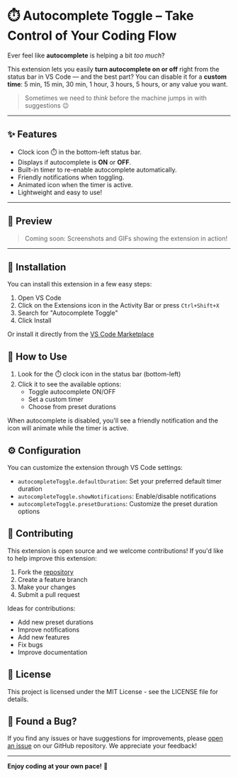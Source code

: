 # ⏱️ Autocomplete Toggle – Take Control of Your Coding Flow

Ever feel like **autocomplete** is helping a bit *too much*?

This extension lets you easily **turn autocomplete on or off** right from the status bar in VS Code — and the best part? You can disable it for a **custom time**: 5 min, 15 min, 30 min, 1 hour, 3 hours, 5 hours, or any value you want.

> Sometimes we need to *think* before the machine jumps in with suggestions 😉

---

## ✨ Features

- Clock icon ⏱️ in the bottom-left status bar.
- Displays if autocomplete is **ON** or **OFF**.
- Built-in timer to re-enable autocomplete automatically.
- Friendly notifications when toggling.
- Animated icon when the timer is active.
- Lightweight and easy to use!

---

## 📸 Preview

> Coming soon: Screenshots and GIFs showing the extension in action!

---

## 🚀 Installation

You can install this extension in a few easy steps:

1. Open VS Code
2. Click on the Extensions icon in the Activity Bar or press `Ctrl+Shift+X`
3. Search for "Autocomplete Toggle"
4. Click Install

Or install it directly from the [VS Code Marketplace](https://marketplace.visualstudio.com/items?itemName=camilo-autocomplete-toggle)

## 🎯 How to Use

1. Look for the ⏱️ clock icon in the status bar (bottom-left)
2. Click it to see the available options:
   - Toggle autocomplete ON/OFF
   - Set a custom timer
   - Choose from preset durations

When autocomplete is disabled, you'll see a friendly notification and the icon will animate while the timer is active.

## ⚙️ Configuration

You can customize the extension through VS Code settings:

- `autocompleteToggle.defaultDuration`: Set your preferred default timer duration
- `autocompleteToggle.showNotifications`: Enable/disable notifications
- `autocompleteToggle.presetDurations`: Customize the preset duration options

## 🤝 Contributing

This extension is open source and we welcome contributions! If you'd like to help improve this extension:

1. Fork the [repository](https://github.com/Chinyiskan/camilo-autocomplete-toggle)
2. Create a feature branch
3. Make your changes
4. Submit a pull request

Ideas for contributions:
- Add new preset durations
- Improve notifications
- Add new features
- Fix bugs
- Improve documentation

## 📝 License

This project is licensed under the MIT License - see the LICENSE file for details.

## 🐛 Found a Bug?

If you find any issues or have suggestions for improvements, please [open an issue](https://github.com/chinyiskan/camilo-autocomplete-toggle/issues) on our GitHub repository. We appreciate your feedback!

---

**Enjoy coding at your own pace!** 🚀
